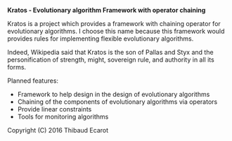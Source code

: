 **Kratos - Evolutionary algorithm Framework with operator chaining**

Kratos is a project which provides a framework with chaining operator for evolutionary algorithms. 
I choose this name because this framework would provides rules for implementing flexible evolutionary algorithms.

Indeed, Wikipedia said that Kratos is the son of Pallas and Styx and the personification of strength, might, sovereign rule, and authority in all its forms.

Planned features: 
   - Framework to help design in the design of evolutionary algorithms
   - Chaining of the components of evolutionary algorithms via operators
   - Provide linear constraints
   - Tools for monitoring algorithms

Copyright (C) 2016 Thibaud Ecarot